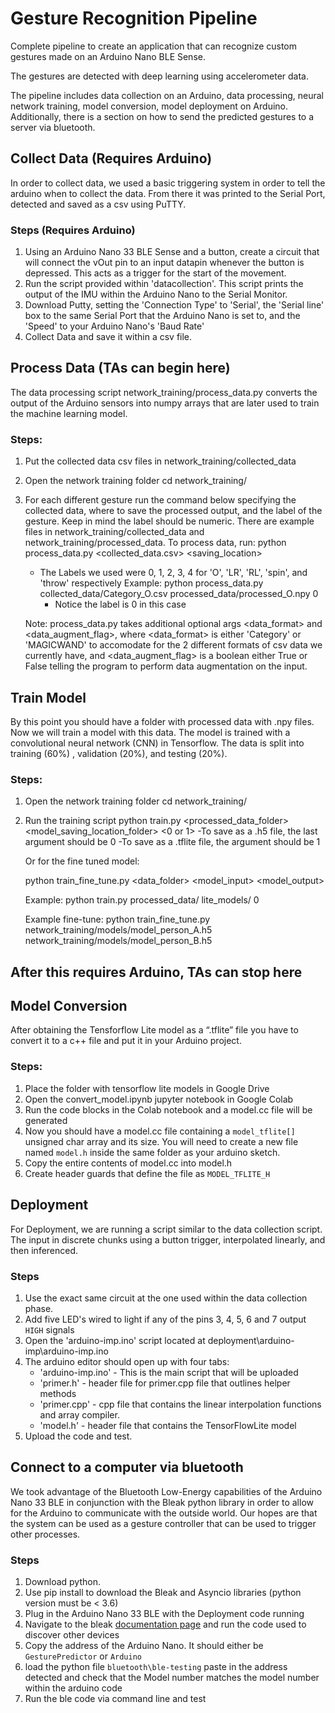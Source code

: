 # Gesture Recognition Pipeline 

Complete pipeline to create an application that can recognize custom gestures made on an Arduino Nano BLE Sense.

The gestures are detected with deep learning using accelerometer data. 

The pipeline includes data collection on an Arduino, data processing, neural network training, model conversion, model deployment on Arduino. Additionally, there is a section on how to send the predicted gestures to a server via bluetooth.

## Collect Data (Requires Arduino)

In order to collect data, we used a basic triggering system in order to tell the arduino when to
collect the data. From there it was printed to the Serial Port, detected and saved as a csv using PuTTY.

### Steps	(Requires Arduino)
1. Using an Arduino Nano 33 BLE Sense and a button, create a circuit that will connect the vOut pin to an input datapin whenever the button is depressed. This acts as a trigger for the start of the movement.
2. Run the script provided within 'datacollection'. This script prints the output of the IMU within the Arduino Nano to the Serial Monitor.
3. Download Putty, setting the 'Connection Type' to 'Serial', the 'Serial line' box to the same 
Serial Port that the Arduino Nano is set to, and the 'Speed' to your Arduino Nano's 'Baud Rate'
4.  Collect Data and save it within a csv file.

## Process Data		(TAs can begin here)
The data processing script network_training/process_data.py converts the output of the Arduino sensors into numpy arrays that are later used to train the machine learning model.

### Steps:
1. Put the collected data csv files in network_training/collected_data
2. Open the network training folder
	cd network_training/
3. For each different gesture run the command below specifying the collected data, where to save the processed output, and the label of the gesture. Keep in mind the label should be numeric. There are example files in network_training/collected_data and network_training/processed_data.
	To process data, run: python process_data.py <collected_data.csv> <saving_location> <label>
	- The Labels we used were 0, 1, 2, 3, 4 for 'O', 'LR', 'RL', 'spin', and 'throw' respectively
	Example:
		python process_data.py collected_data/Category_O.csv processed_data/processed_O.npy 0
		- Notice the label is 0 in this case 
		
	Note: process_data.py takes additional optional args <data_format> and <data_augment_flag>, where <data_format> is either 'Category' or 'MAGICWAND' to accomodate for the 2 different formats of csv data we currently have, and <data_augment_flag> is a boolean either True or False telling the program to perform data augmentation on the input.


## Train Model
By this point you should have a folder with processed data with .npy files. Now we will train a model with this data. The model is trained with a convolutional neural network (CNN) in Tensorflow. The data is split into training (60%) , validation (20%), and testing (20%). 
 
### Steps:
1. Open the network training folder
	cd network_training/
2. Run the training script
    	python train.py <processed_data_folder> <model_saving_location_folder> <0 or 1>
    	-To save as a .h5 file, the last argument should be 0
	-To save as a .tflite file, the argument should be 1
	
	Or for the fine tuned model:

	python train_fine_tune.py <data_folder> <model_input> <model_output>

	Example:
		python train.py processed_data/ lite_models/ 0
	
	Example fine-tune:
		python train_fine_tune.py network_training/models/model_person_A.h5 network_training/models/model_person_B.h5

## After this requires Arduino, TAs can stop here

## Model Conversion
After obtaining the Tensforflow Lite model as a “.tflite” file you have to convert it to a c++ file and put it in your Arduino project.

### Steps:
1. Place the folder with tensorflow lite models in Google Drive
2. Open the convert_model.ipynb jupyter notebook in Google Colab
3. Run the code blocks in the Colab notebook and a model.cc file will be generated
4. Now you should have a model.cc file containing a `model_tflite[]` unsigned char array and its size. You will need to create a new file named `model.h` inside the same folder as your arduino sketch.
5. Copy the entire contents of model.cc into model.h
6. Create header guards that define the file as `MODEL_TFLITE_H`

## Deployment

For Deployment, we are running a script similar to the data collection script. The input in discrete chunks using a button trigger, interpolated linearly, and then inferenced.

### Steps
1. Use the exact same circuit at the one used within the data collection phase.
2. Add five LED's wired to light if any of the pins 3, 4, 5, 6 and 7 output `HIGH` signals
3. Open the 'arduino-imp.ino' script located at deployment\arduino-imp\arduino-imp.ino
4. The arduino editor should open up with four tabs:
    - 'arduino-imp.ino' - This is the main script that will be uploaded
    - 'primer.h' - header file for primer.cpp file that outlines helper methods
    - 'primer.cpp' - cpp file that contains the linear interpolation functions and array compiler.
    - 'model.h' - header file that contains the TensorFlowLite model
5. Upload the code and test.

## Connect to a computer via bluetooth

We took advantage of the Bluetooth Low-Energy capabilities of the Arduino Nano 33 BLE in conjunction with the Bleak python library in order to allow for the Arduino to communicate with the outside world.  Our hopes are that the system can be used as a gesture controller 
that can be used to trigger other processes.

### Steps
1. Download python.
2. Use pip install to download the Bleak and Asyncio libraries (python version must be < 3.6)
3. Plug in the Arduino Nano 33 BLE with the Deployment code running
4. Navigate to the bleak [documentation page](https://bleak.readthedocs.io/en/latest/scanning.html) and run the code used to discover other devices
5. Copy the address of the Arduino Nano. It should either be `GesturePredictor` or `Arduino`
6. load the python file `bluetooth\ble-testing` paste in the address detected and check that the Model number matches the model number within the arduino code
7. Run the ble code via command line and test


